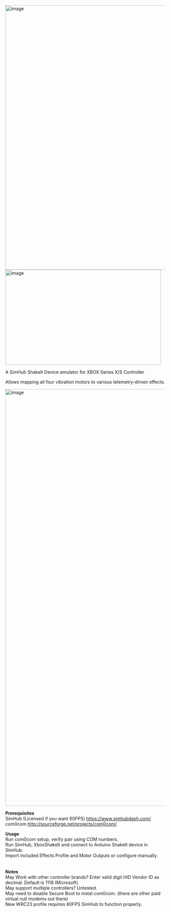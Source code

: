 <img width="1920" height="831" alt="image" src="https://github.com/user-attachments/assets/1a32c58c-dc1f-454c-92d9-c403923fcd82" />
<img width="489" height="299" alt="image" src="https://github.com/user-attachments/assets/9405f7eb-1259-47b4-b7ea-88aa5f8eee6a" />

A SimHub ShakeIt Device emulator for XBOX Series X/S Controller

Allows mapping all four vibration motors to various telemetry-driven effects.

<img width="1225" height="1310" alt="image" src="https://github.com/user-attachments/assets/878f0b07-5882-4ec6-83cc-87c86a95fb90" />

<b>Prerequisites</b><br>
SimHub (Licensed if you want 60FPS) https://www.simhubdash.com/<br>
com0com http://sourceforge.net/projects/com0com/<br>

<b>Usage</b><br>
Run com0com setup, verify pair using COM numbers.<br>
Run SimHub, XboxShakeIt and connect to Arduino ShakeIt device in SimHub.<br>
Import included Effects Profile and Motor Outputs or configure manually.<br>
<br>
<br>
<b>Notes</b><br>
May Work with other controller brands? Enter valid digit HID Vendor ID as decimal. Default is 1118 (Microsoft).<br>
May support multiple controllers? Untested.<br>
May need to disable Secure Boot to instal com0com. (there are other paid virtual null modems out there)<br>
New WRC23 profile requires 60FPS SimHub to function properly.<br>
